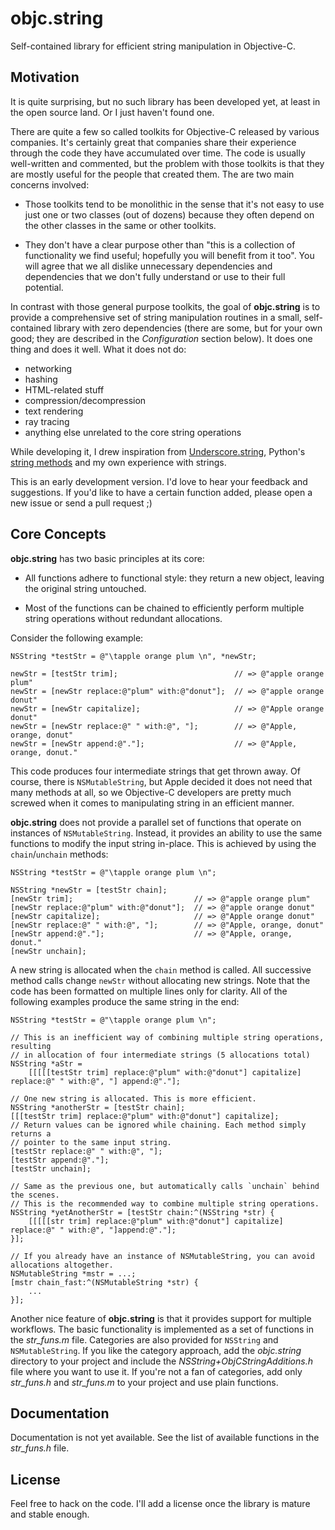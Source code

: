objc.string
===========

Self-contained library for efficient string manipulation in Objective-C.

## Motivation ##

It is quite surprising, but no such library has been developed yet, at least in the open source land. Or I just haven't found one.

There are quite a few so called toolkits for Objective-C released by various companies. It's certainly great that companies share their experience through the code they have accumulated over time. The code is usually well-written and commented, but the problem with those toolkits is that they are mostly useful for the people that created them. The are two main concerns involved:

* Those toolkits tend to be monolithic in the sense that it's not easy to use just one or two classes (out of dozens) because they often depend on the other classes in the same or other toolkits.

* They don't have a clear purpose other than "this is a collection of functionality we find useful; hopefully you will benefit from it too". You will agree that we all dislike unnecessary dependencies and dependencies that we don't fully understand or use to their full potential.

In contrast with those general purpose toolkits, the goal of **objc.string** is to provide a comprehensive set of string manipulation routines in a small, self-contained library with zero dependencies (there are some, but for your own good; they are described in the _Configuration_ section below). It does one thing and does it well. What it does not do:

* networking
* hashing
* HTML-related stuff
* compression/decompression
* text rendering
* ray tracing
* anything else unrelated to the core string operations

While developing it, I drew inspiration from [Underscore.string][1], Python's [string methods][2] and my own experience with strings.

This is an early development version. I'd love to hear your feedback and suggestions. If you'd like to have a certain function added, please open a new issue or send a pull request ;)

  [1]: https://github.com/epeli/underscore.string
  [2]: http://docs.python.org/library/stdtypes.html#string-methods


## Core Concepts ##

**objc.string** has two basic principles at its core:

* All functions adhere to functional style: they return a new object, leaving the original string untouched.

* Most of the functions can be chained to efficiently perform multiple string operations without redundant allocations.

Consider the following example:

```objc
NSString *testStr = @"\tapple orange plum \n", *newStr;

newStr = [testStr trim];                          // => @"apple orange plum"
newStr = [newStr replace:@"plum" with:@"donut"];  // => @"apple orange donut"
newStr = [newStr capitalize];                     // => @"Apple orange donut"
newStr = [newStr replace:@" " with:@", "];        // => @"Apple, orange, donut"
newStr = [newStr append:@"."];                    // => @"Apple, orange, donut."
```

This code produces four intermediate strings that get thrown away. Of course, there is `NSMutableString`, but Apple decided it does not need that many methods at all, so we Objective-C developers are pretty much screwed when it comes to manipulating string in an efficient manner.

**objc.string** does not provide a parallel set of functions that operate on instances of `NSMutableString`. Instead, it provides an ability to use the same functions to modify the input string in-place. This is achieved by using the `chain`/`unchain` methods:

```objc
NSString *testStr = @"\tapple orange plum \n";

NSString *newStr = [testStr chain];
[newStr trim];                           // => @"apple orange plum"
[newStr replace:@"plum" with:@"donut"];  // => @"apple orange donut"
[newStr capitalize];                     // => @"Apple orange donut"
[newStr replace:@" " with:@", "];        // => @"Apple, orange, donut"
[newStr append:@"."];                    // => @"Apple, orange, donut."
[newStr unchain];
```

A new string is allocated when the `chain` method is called. All successive method calls change `newStr` without allocating new strings. Note that the code has been formatted on multiple lines only for clarity. All of the following examples produce the same string in the end:

```objc
NSString *testStr = @"\tapple orange plum \n";

// This is an inefficient way of combining multiple string operations, resulting
// in allocation of four intermediate strings (5 allocations total)
NSString *aStr =
    [[[[[testStr trim] replace:@"plum" with:@"donut"] capitalize] replace:@" " with:@", "] append:@"."];

// One new string is allocated. This is more efficient.
NSString *anotherStr = [testStr chain];
[[[testStr trim] replace:@"plum" with:@"donut"] capitalize];
// Return values can be ignored while chaining. Each method simply returns a
// pointer to the same input string.
[testStr replace:@" " with:@", "];
[testStr append:@"."];
[testStr unchain];

// Same as the previous one, but automatically calls `unchain` behind the scenes.
// This is the recommended way to combine multiple string operations.
NSString *yetAnotherStr = [testStr chain:^(NSString *str) {
    [[[[[str trim] replace:@"plum" with:@"donut"] capitalize] replace:@" " with:@", "]append:@"."];
}];

// If you already have an instance of NSMutableString, you can avoid allocations altogether.
NSMutableString *mstr = ...;
[mstr chain_fast:^(NSMutableString *str) {
    ...
}];
```

Another nice feature of **objc.string** is that it provides support for multiple workflows. The basic functionality is implemented as a set of functions in the _str_funs.m_ file. Categories are also provided for `NSString` and `NSMutableString`. If you like the category approach, add the _objc.string_ directory to your project and include the _NSString+ObjCStringAdditions.h_ file where you want to use it. If you're not a fan of categories, add only _str_funs.h_ and _str_funs.m_ to your project and use plain functions.

## Documentation ##

Documentation is not yet available. See the list of available functions in the _str_funs.h_ file.

## License ##

Feel free to hack on the code. I'll add a license once the library is mature and stable enough.
